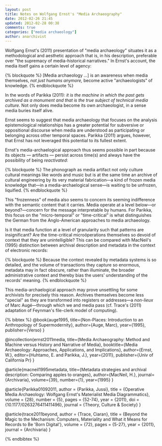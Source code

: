 ```yaml
---
layout: post
title: Notes on Wolfgang Ernst's "Media Archaeography"
date: 2012-02-26 21:45
updated: 2012-02-28 00:38
comments: true
categories: ["media archaeology"]
author: anarchivist
---
```


Wolfgang Ernst's (2011) presentation of "media archaeology" situates it as a methodological and aesthetic approach that is, in his description, preferable over "the supremacy of media-historical narratives." In Ernst's account, the media itself gains a certain level of agency:

{% blockquote %}
[Media archaeology ...] is an awareness when media themselves, *not just humans anymore,* become active "archaeologists" of knowledge.
{% endblockquote %}

In the words of Parikka (2011): _it is the machine in which the past gets archived as a monument and that is the true subject of technical media culture._ Not only does media become its own archaeologist, in a sense media buries itself alive.

Ernst seems to suggest that media archaeology that focuses on the analysis epistemological relationships has a greater potential for subversive or oppositional discourse when media are understood as participating or belonging across other temporal spaces. Parikka (2011) argues, however, that Ernst has not leveraged this potential to its fullest extent.

Ernst's media-archaelogical approach thus seems possible in part because its objects — artifacts — persist across time(s) and always have the possibility of being _reactivated_:

{% blockquote %}
The phonograph as media artifact not only culture cultural meanings like words and music but is at the same time an archive of cultural engineering by its very material fabrication—a kind of frozen media knowledge that—in a media-archaelogical sense—is waiting to be unfrozen, liquified.
{% endblockquote %}

This "frozenness" of media also seems to concern its seeming indifference with the semantic content that it carries. Media operate at a level below—or beyond?—concern for the message interpretable by humans. For Parikka, this focus on the "micro-temporal" or "time-critical" is what distinguishes the German from the Anglo-American approaches to media archaeology.

Is it that media function at a level of granularity such that patterns are insignificant? Are the time-critical microöperations themselves so devoid of context that they are unintelligible? This can be compared with MacNeil's (1995) distinction between archival description and metadata in the context of electronic records:

{% blockquote %}
Because the context revealed by metadata systems is so detailed, and the volume of transactions they capture so enormous, metadata may in fact obscure, rather than illuminate, the broader administrative context and thereby bias the users' understanding of the records' meaning.
{% endblockquote %}

This media-archaelogical approach may prove unsettling for some archivists for precisely this reason. Archives themselves become less "special" as they are transformed into registers or addresses—a _non-lieux_ of Marc Augé—through which we and media pass (cf. Trace's (2011) adaptation of Feynman's  file-clerk model of computing).

{% bibtex %}
@book{auge1995,
  title={Non-Places: Introduction to an Anthropology of Supermodernity},
  author={Auge, Marc},
  year={1995},
  publisher={Verso}
}

@incollection{ernst2011media,
  title={Media Archaeography: Method and Machine versus History and Narrative of Media},
  booktitle={Media Archaeology: Approaches, Applications, and Implications},
  author={Ernst, W.},
  editor={Huhtamo, E. and Parikka, J.},
  year={2011},
  publisher={Univ of California Pr}
}

@article{macneil1995metadata,
  title={Metadata strategies and archival description: Comparing apples to oranges},
  author={MacNeil, H.},
  journal={Archivaria},
  volume={39},
  number={1},
  year={1995}
}

@article{Parikka01092011,
author = {Parikka, Jussi}, 
title = {Operative Media Archaeology: Wolfgang Ernst's Materialist Media Diagrammatics}, 
volume = {28}, 
number = {5}, 
pages = {52-74}, 
year = {2011}, 
doi = {10.1177/0263276411411496}, 
journal = {Theory, Culture & Society} 
}

@article{trace2011beyond,
author = {Trace, Ciaran},
title = {Beyond the Magic to the Mechanism: Computers, Materiality and What it Means for Records to Be 'Born Digital'},
volume = {72},
pages = {5-27},
year = {2011},
journal = {Archivaria}
}

{% endbibtex %}
